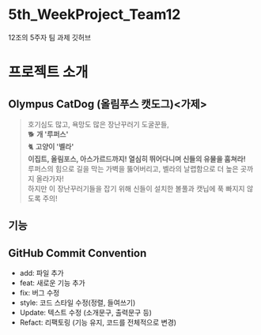 # 5th_WeekProject_Team12
12조의 5주자 팀 과제 깃허브

# 프로젝트 소개

## Olympus CatDog (올림푸스 캣도그)<가제>

> 호기심도 많고, 욕망도 많은 장난꾸러기 도굴꾼들,    
> 🐕 **개 '루퍼스'**    
> 🐈 **고양이 '벨라'**    
> **이집트, 올림포스, 아스가르드까지! 열심히 뛰어다니며 신들의 유물을 훔쳐라!**   
> 루퍼스의 힘으로 길을 막는 가벽을 뚫어버리고, 벨라의 날렵함으로 더 높은 곳까지 올라가자!   
> 하지만 이 장난꾸러기들을 잡기 위해 신들이 설치한 볼풀과 캣닙에 푹 빠지지 않도록 주의!   

## 기능

## 

## GitHub Commit Convention
- add: 파일 추가
- feat: 새로운 기능 추가
- fix: 버그 수정
- style: 코드 스타일 수정(정렬, 들여쓰기)
- Update: 텍스트 수정 (소개문구, 출력문구 등)
- Refact: 리팩토링 (기능 유지, 코드를 전체적으로 변경)
